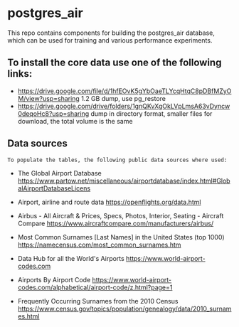 # postgres\_air
 This repo contains components for building the postgres_air database, 
  which can be used for training and various performance experiments.
  
## To install the core data use one of the following links:

*  https://drive.google.com/file/d/1hfEOvK5gYbOaeTLYcqHtqC8pDBfMZyOM/view?usp=sharing
   1.2 GB dump, use pg_restore
*  https://drive.google.com/drive/folders/1gnQKvXgOkLVpLmsA63vDyncw0deqoHc8?usp=sharing
   dump in directory format, smaller files for download, the total volume is the same
 
## Data sources
 
 	To populate the tables, the following public data sources where used:
 	
 	
* The Global Airport Database
   https://www.partow.net/miscellaneous/airportdatabase/index.html#GlobalAirportDatabaseLicens

* Airport, airline and route data
  https://openflights.org/data.html

* Airbus - All Aircraft & Prices, Specs, Photos, Interior, Seating - Aircraft Compare
  https://www.aircraftcompare.com/manufacturers/airbus/

* Most Common Surnames [Last Names] in the United States (top 1000)
  https://namecensus.com/most_common_surnames.htm

* Data Hub for all the World's Airports
  https://www.world-airport-codes.com

* Airports By Airport Code
  https://www.world-airport-codes.com/alphabetical/airport-code/z.html?page=1
  
* Frequently Occurring Surnames from the 2010 Census
  https://www.census.gov/topics/population/genealogy/data/2010_surnames.html    
   
